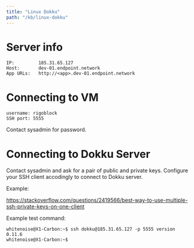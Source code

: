 ```yaml
---
title: "Linux Dokku"
path: "/kb/linux-dokku"
---
```


# Server info

    IP:         185.31.65.127
    Host:       dev-01.endpoint.network
    App URLs:   http://<app>.dev-01.endpoint.network


# Connecting to VM

    username: rigoblock
    SSH port: 5555

Contact sysadmin for password.

# Connecting to Dokku Server

Contact sysadmin and ask for a pair of public and private keys.
Configure your SSH client accodingly to connect to Dokku server.

Example:

https://stackoverflow.com/questions/2419566/best-way-to-use-multiple-ssh-private-keys-on-one-client

Example test command:

    whitenoise@X1-Carbon:~$ ssh dokku@185.31.65.127 -p 5555 version
    0.11.6
    whitenoise@X1-Carbon:~$



